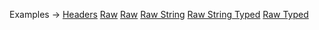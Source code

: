 <p class="ExampleLinks">Examples <span class="ExampleLinksTitleSeparator">-></span> <a href="../../examples/transport-http/headers">Headers</a> <span class="ExampleLinksSeparator"></span> <a href="../../examples/transport-http/raw">Raw</a> <span class="ExampleLinksSeparator"></span> <a href="../../examples/raw/raw">Raw</a> <span class="ExampleLinksSeparator"></span> <a href="../../examples/raw/raw-string">Raw String</a> <span class="ExampleLinksSeparator"></span> <a href="../../examples/raw/raw-string-typed">Raw String Typed</a> <span class="ExampleLinksSeparator"></span> <a href="../../examples/raw/raw-typed">Raw Typed</a></p>

